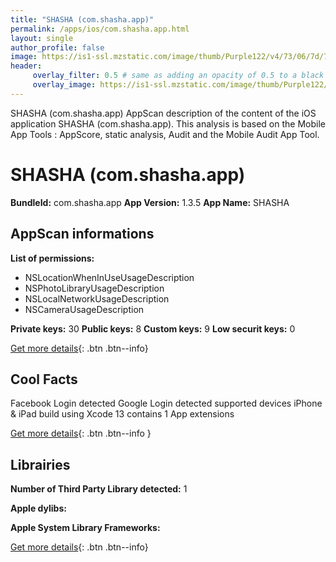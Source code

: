 ```yaml
---
title: "SHASHA (com.shasha.app)"
permalink: /apps/ios/com.shasha.app.html
layout: single
author_profile: false
image: https://is1-ssl.mzstatic.com/image/thumb/Purple122/v4/73/06/7d/73067df2-e8d7-ade2-992d-5195186d2438/AppIcon-0-0-1x_U007emarketing-0-0-0-7-0-0-sRGB-0-0-0-GLES2_U002c0-512MB-85-220-0-0.png/512x512bb.jpg
header: 
     overlay_filter: 0.5 # same as adding an opacity of 0.5 to a black background
     overlay_image: https://is1-ssl.mzstatic.com/image/thumb/Purple122/v4/73/06/7d/73067df2-e8d7-ade2-992d-5195186d2438/AppIcon-0-0-1x_U007emarketing-0-0-0-7-0-0-sRGB-0-0-0-GLES2_U002c0-512MB-85-220-0-0.png/512x512bb.jpg
---
```

SHASHA (com.shasha.app) AppScan description of the content of the iOS application SHASHA (com.shasha.app). This analysis is based on the Mobile App Tools : AppScore, static analysis, Audit and the Mobile Audit App Tool.

# SHASHA (com.shasha.app)

**BundleId:** com.shasha.app
**App Version:** 1.3.5
**App Name:** SHASHA


## AppScan informations 

**List of permissions:** 
- NSLocationWhenInUseUsageDescription
- NSPhotoLibraryUsageDescription
- NSLocalNetworkUsageDescription
- NSCameraUsageDescription
  
  
**Private keys:** 30
**Public keys:** 8
**Custom keys:** 9
**Low securit keys:** 0
  
[Get more details](/pricing.html){: .btn .btn--info}

## Cool Facts

Facebook Login detected
Google Login detected
supported devices iPhone & iPad
build using Xcode 13
contains 1 App extensions
  
[Get more details](/pricing.html){: .btn .btn--info }

## Librairies 
**Number of Third Party Library detected:** 1


**Apple dylibs:**


**Apple System Library Frameworks:**


  
[Get more details](/pricing.html){: .btn .btn--info}

